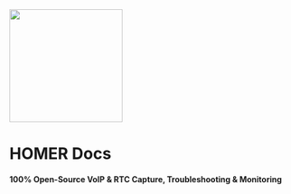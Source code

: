 <img src="https://user-images.githubusercontent.com/1423657/55069501-8348c400-5084-11e9-9931-fefe0f9874a7.png" width=200/>

# HOMER Docs
#### 100% Open-Source VoIP & RTC Capture, Troubleshooting & Monitoring
